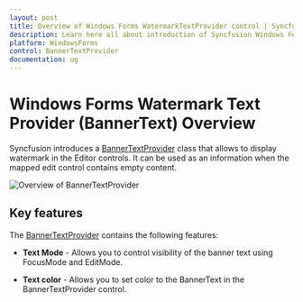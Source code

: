 ```yaml
---
layout: post
title: Overview of Windows Forms WatermarkTextProvider control | Syncfusion
description: Learn here all about introduction of Syncfusion Windows Forms Watermark Text Provider (BannerText) control and more details.
platform: WindowsForms
control: BannerTextProvider
documentation: ug
---
```


# Windows Forms Watermark Text Provider (BannerText) Overview

Syncfusion introduces a [BannerTextProvider](https://help.syncfusion.com/cr/windowsforms/Syncfusion.Windows.Forms.BannerTextProvider.html) class that allows to display watermark in the Editor controls. It can be used as an information when the mapped edit control contains empty content.

![Overview of BannerTextProvider](Overview_images/overview.png) 

## Key features

The [BannerTextProvider](https://help.syncfusion.com/cr/windowsforms/Syncfusion.Windows.Forms.BannerTextProvider.html) contains the following features:

* **Text Mode** - Allows you to control visibility of the banner text using FocusMode and EditMode.

* **Text color** - Allows you to set color to the BannerText in the BannerTextProvider control.

